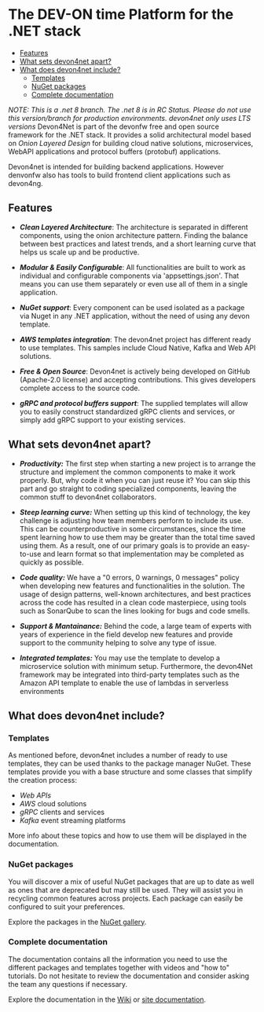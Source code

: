 
# The DEV-ON time Platform for the .NET stack

- [Features](#features)
- [What sets devon4net apart?](#what-sets-devon4net-apart)
- [What does devon4net include?](#what-does-devon4net-include)
    - [Templates](#templates)
    - [NuGet packages](#nuget-packages)
    - [Complete documentation](#complete-documentation)


_NOTE: This is a .net 8 branch. The .net 8 is in RC Status. Please do not use this version/branch for production environments. devon4net only uses LTS versions_
Devon4Net is part of the devonfw free and open source framework for the .NET stack. It provides a solid architectural model based on *Onion Layered Design* for building cloud native solutions, microservices, WebAPI applications and protocol buffers (protobuf) applications.

Devon4net is intended for building backend applications.
However denvonfw also has tools to build frontend client applications such as devon4ng. 

## Features

* ***Clean Layered Architecture***: 
The architecture is separated in different components, using the onion architecture pattern. Finding the balance between best practices and latest trends, and a short learning curve that helps us scale up and be productive.

* ***Modular & Easily Configurable***:
All functionalities are built to work as individual and configurable components via 'appsettings.json'. That means you can use them separately or even use all of them in a single application.

* ***NuGet support***:
Every component can be used isolated as a package via Nuget in any .NET application, without the need of using any devon template.

* ***AWS templates integration***:
The devon4net project has different ready to use templates. This samples include Cloud Native, Kafka and Web API solutions.
* ***Free & Open Source***:
Devon4net is actively being developed on GitHub (Apache-2.0 license) and accepting contributions. This gives developers complete access to the source code.

* ***gRPC and protocol buffers support***:
The supplied templates will allow you to easily construct standardized gRPC clients and services, or simply add gRPC support to your existing services.

## What sets devon4net apart?

* ***Productivity:*** The first step when starting a new project is to arrange the structure and implement the common components to make it work properly. But, why code it when you can just reuse it? You can skip this part and go straight to coding specialized components, leaving the common stuff to devon4net collaborators.

* ***Steep learning curve:*** When setting up this kind of technology, the key challenge is adjusting how team members perform to include its use. This can be counterproductive in some circumstances, since the time spent learning how to use them may be greater than the total time saved using them. As a result, one of our primary goals is to provide an easy-to-use and learn format so that implementation may be completed as quickly as possible.

* ***Code quality:*** We have a "0 errors, 0 warnings, 0 messages" policy when developing new features and functionalities in the solution. The usage of design patterns, well-known architectures, and best practices across the code has resulted in a clean code masterpiece, using tools such as SonarQube to scan the lines looking for bugs and code smells.

* ***Support & Mantainance:*** Behind the code, a large team of experts with years of experience in the field develop new features and provide support to the community helping to solve any type of issue.

* ***Integrated templates:*** You may use the template to develop a microservice solution with minimum setup. Furthermore, the devon4Net framework may be integrated into third-party templates such as the Amazon API template to enable the use of lambdas in serverless environments

## What does devon4net include?




### Templates
As mentioned before, devon4net includes a number of ready to use templates, they can be used thanks to the package manager NuGet. These templates provide you with a base structure and some classes that simplify the creation process:

* *Web APIs*
* *AWS* cloud solutions
* *gRPC* clients and services
* *Kafka* event streaming platforms

More info about these topics and how to use them will be displayed in the documentation.

### NuGet packages
You will discover a mix of useful NuGet packages that are up to date as well as ones that are deprecated but may still be used. They will assist you in recycling common features across projects. Each package can easily be configured to suit your preferences. 

Explore the packages in the [NuGet gallery](https://www.nuget.org/packages?q=devonfw).

### Complete documentation
The documentation contains all the information you need to use the different packages and templates together with videos and "how to" tutorials. Do not hesitate to review the documentation and consider asking the team any questions if necessary. 

Explore the documentation in the [Wiki](https://github.com/devonfw/devon4net/wiki) or [site documentation](https://devonfw.com/website/pages/docs/devonfw-guide_devon4net.wiki_master-devon4net.asciidoc.html).